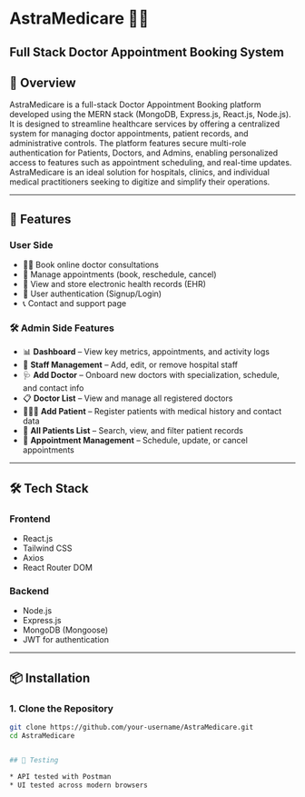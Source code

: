 # AstraMedicare 🏥💊

## Full Stack Doctor Appointment Booking System

## 📌 Overview  
AstraMedicare is a full-stack Doctor Appointment Booking platform developed using the MERN stack (MongoDB, Express.js, React.js, Node.js). It is designed to streamline healthcare services by offering a centralized system for managing doctor appointments, patient records, and administrative controls. The platform features secure multi-role authentication for Patients, Doctors, and Admins, enabling personalized access to features such as appointment scheduling, and real-time updates. AstraMedicare is an ideal solution for hospitals, clinics, and individual medical practitioners seeking to digitize and simplify their operations.

---

## 🚀 Features

### User Side

- 🧑‍⚕️ Book online doctor consultations
- 📅 Manage appointments (book, reschedule, cancel)
- 📁 View and store electronic health records (EHR)
- 🔐 User authentication (Signup/Login)
- 📞 Contact and support page
  
### 🛠️ Admin Side Features

- 📊 **Dashboard** – View key metrics, appointments, and activity logs  
- 👥 **Staff Management** – Add, edit, or remove hospital staff  
- 🩺 **Add Doctor** – Onboard new doctors with specialization, schedule, and contact info  
- 📋 **Doctor List** – View and manage all registered doctors  
- 🧑‍🤝‍🧑 **Add Patient** – Register patients with medical history and contact data  
- 📄 **All Patients List** – Search, view, and filter patient records  
- 📆 **Appointment Management** – Schedule, update, or cancel appointments 

---

## 🛠️ Tech Stack

### Frontend
- React.js
- Tailwind CSS 
- Axios
- React Router DOM

### Backend
- Node.js
- Express.js
- MongoDB (Mongoose)
- JWT for authentication

---

## 📦 Installation

### 1. Clone the Repository

```bash
git clone https://github.com/your-username/AstraMedicare.git
cd AstraMedicare


## 🧪 Testing

* API tested with Postman
* UI tested across modern browsers

